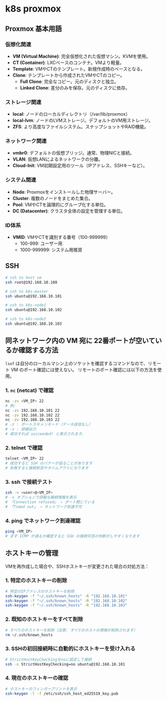 # k8s proxmox 

## Proxmox 基本用語

### 仮想化関連
- **VM (Virtual Machine)**: 完全仮想化された仮想マシン。KVMを使用。
- **CT (Container)**: LXCベースのコンテナ。VMより軽量。
- **Template**: VMやCTのテンプレート。新規作成時のベースとなる。
- **Clone**: テンプレートから作成されたVMやCTのコピー。
  - **Full Clone**: 完全なコピー。元のディスクと独立。
  - **Linked Clone**: 差分のみを保存。元のディスクに依存。

### ストレージ関連
- **local**: ノードのローカルディレクトリ（/var/lib/proxmox）
- **local-lvm**: ノードのLVMストレージ。デフォルトのVM用ストレージ。
- **ZFS**: より高度なファイルシステム。スナップショットやRAID機能。

### ネットワーク関連
- **vmbr0**: デフォルトの仮想ブリッジ。通常、物理NICと接続。
- **VLAN**: 仮想LANによるネットワークの分離。
- **Cloud-Init**: VM初期設定用のツール（IPアドレス、SSHキーなど）。

### システム関連
- **Node**: Proxmoxをインストールした物理サーバー。
- **Cluster**: 複数のノードをまとめた集合。
- **Pool**: VMやCTを論理的にグループ化する単位。
- **DC (Datacenter)**: クラスタ全体の設定を管理する単位。

### ID体系
- **VMID**: VMやCTを識別する番号（100-999999）
  - 100-999: ユーザー用
  - 1000-999999: システム用推奨

## SSH

```sh
# ssh to host vm
ssh root@192.168.10.108

# ssh to k8s-master
ssh ubuntu@192.168.10.101

# ssh to k8s-node1
ssh ubuntu@192.168.10.102

# ssh to k8s-node2
ssh ubuntu@192.168.10.103
```

## 同ネットワーク内の VM 宛に 22番ポートが空いているか確認する方法

`lsof` は自分のローカルマシン上のソケットを確認するコマンドなので、リモート VM のポート確認には使えない。 
リモートのポート確認には以下の方法を使用。

### 1. `nc` (netcat) で確認

```bash
nc -zv <VM_IP> 22
# 例:
nc -zv 192.168.10.101 22
nc -zv 192.168.10.102 22
nc -zv 192.168.10.103 22
# -z : ポートスキャンモード（データ送信なし）
# -v : 詳細出力
# 成功すれば succeeded! と表示されます。
```

### 2. telnet で確認

```bash
telnet <VM_IP> 22
# 成功すると SSH のバナーが返ることがあります
# 失敗すると接続拒否やタイムアウトになります
```

### 3. ssh で接続テスト

```bash
ssh -v <user>@<VM_IP>
# -v オプションで詳細な接続情報を表示
# 「Connection refused」 → ポート閉じている
# 「Timed out」 → ネットワーク到達不可
```

### 4. ping でネットワーク到達確認

```bash
ping <VM_IP>
# まず ICMP が通るか確認すると SSH の接続可否の判断がしやすくなります
```

## ホストキーの管理

VMを再作成した場合や、SSHホストキーが変更された場合の対処方法：

### 1. 特定のホストキーの削除

```bash
# 特定のIPアドレスのホストキーを削除
ssh-keygen -f "~/.ssh/known_hosts" -R "192.168.10.101"
ssh-keygen -f "~/.ssh/known_hosts" -R "192.168.10.102"
ssh-keygen -f "~/.ssh/known_hosts" -R "192.168.10.103"
```

### 2. 既知のホストキーをすべて削除

```bash
# すべてのホストキーを削除（注意: すべてのホストの情報が削除されます）
rm ~/.ssh/known_hosts
```

### 3. SSHの初回接続時に自動的にホストキーを受け入れる

```bash
# StrictHostKeyCheckingをnoに設定して接続
ssh -o StrictHostKeyChecking=no ubuntu@192.168.10.101
```

### 4. 現在のホストキーの確認

```bash
# ホストキーのフィンガープリントを表示
ssh-keygen -l -f /etc/ssh/ssh_host_ed25519_key.pub
```
